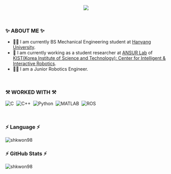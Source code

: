 <p align="center">
  <img src="https://capsule-render.vercel.app/api?type=wave&color=EBBB43&height=300&section=header&text=Seonghyeon Kwon&fontSize=70" />
</p>


<br/>


### ✨  ABOUT ME ✨

- 👨‍🎓 I am currently BS Mechanical Engineering student at <a href="https://www.hanyang.ac.kr/web/eng">Hanyang University</a>.
- 💼 I am currently working as a student researcher at <a href="https://www.ansurlab.com/">ANSUR Lab</a> of <a href="https://www.airi.kist.re.kr/centerfor-intelligent-robotics">KIST(Korea Institute of Science and Technology): Center for Intelligent & Interactive Robotics</a>.
- 👨‍💻 I am a Junior Robotics Engineer.


<br/>


### ⚒  WORKED WITH ⚒
<p>

![C](https://img.shields.io/badge/c%20-%2300599C.svg?&style=flat&logo=c)&nbsp; 
![C++](https://img.shields.io/badge/c++%20-%2300599C.svg?&style=flat&logo=c%2B%2B)&nbsp; 
![Python](https://img.shields.io/badge/-Python-05122A?style=flat&logo=python)&nbsp; 
![MATLAB](https://img.shields.io/badge/MATLAB-00599C?style=flat&logo=MATLAB%2B%2B)&nbsp;
![ROS](https://img.shields.io/badge/ROS-22314E?style=flat&logo=ROS)&nbsp; 

</p>


<br/>


### ⚡️ Language ⚡️
<p>
<img align="center" src="https://github-readme-stats-aj8vj7k8x.vercel.app/api/top-langs/?username=shkwon98&layout=compact&title_color=ffc857&icon_color=8ac926&text_color=daf7dc&bg_color=151515&card_width=400" alt="shkwon98" />
</p>

### ⚡️ GitHub Stats ⚡️
<p>
<img align="center" src="https://github-readme-stats.vercel.app/api?username=shkwon98&show_icons=true&title_color=ffc857&icon_color=8ac926&text_color=daf7dc&bg_color=151515&count_private=true&include_all_commits=true" alt="shkwon98" /></p>







<!--
### Hi there 👋

**shkwon98/shkwon98** is a ✨ _special_ ✨ repository because its `README.md` (this file) appears on your GitHub profile.

Here are some ideas to get you started:

- 🔭 I’m currently working on ...
- 🌱 I’m currently learning ...
- 👯 I’m looking to collaborate on ...
- 🤔 I’m looking for help with ...
- 💬 Ask me about ...
- 📫 How to reach me: ...
- 😄 Pronouns: ...
- ⚡ Fun fact: ...
-->
